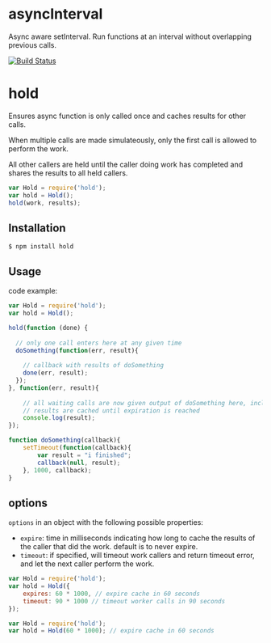 asyncInterval
=============

Async aware setInterval. Run functions at an interval without overlapping previous calls.


[![Build Status](https://secure.travis-ci.org/socialradar/hold.png)](http://travis-ci.org/socialradar/hold)

hold
==============
Ensures async function is only called once and caches results for other calls.

When multiple calls are made simulateously, only the first call is allowed to perform the work. 

All other callers are held until the caller doing work has completed and shares the results to all held callers.

```js
var Hold = require('hold');
var hold = Hold();
hold(work, results);
```

## Installation

    $ npm install hold

## Usage

code example:

```js
var Hold = require('hold');
var hold = Hold();

hold(function (done) {
  
  // only one call enters here at any given time
  doSomething(function(err, result){
    
    // callback with results of doSomething
    done(err, result);
  });
}, function(err, result){
    
    // all waiting calls are now given output of doSomething here, including first caller
    // results are cached until expiration is reached
    console.log(result);
});

function doSomething(callback){
    setTimeout(function(callback){ 
        var result = "i finished";
        callback(null, result); 
    }, 1000, callback);
}
```

## options

`options` in an object with the following possible properties:

* `expire`: time in milliseconds indicating how long to cache the results of the caller that did the work. default is to never expire.
* `timeout`: if specified, will timeout work callers and return timeout error, and let the next caller perform the work.

```js
var Hold = require('hold');
var hold = Hold({
    expires: 60 * 1000, // expire cache in 60 seconds
    timeout: 90 * 1000 // timeout worker calls in 90 seconds
});
```

```js
var Hold = require('hold');
var hold = Hold(60 * 1000); // expire cache in 60 seconds
```